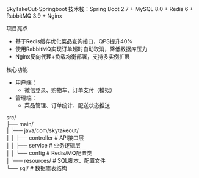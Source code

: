 SkyTakeOut-Springboot
技术栈：Spring Boot 2.7 + MySQL 8.0 + Redis 6 + RabbitMQ 3.9 + Nginx  

  项目亮点  
  - 基于Redis缓存优化菜品查询接口，QPS提升40%  
  - 使用RabbitMQ实现订单超时自动取消，降低数据库压力  
  - Nginx反向代理+负载均衡部署，支持多实例扩展  

  核心功能  
  - 用户端：   
    - 微信登录、购物车、订单支付（模拟）  
  - 管理端：  
    - 菜品管理、订单统计、配送状态推送  

  src/  
  ├── main/  
  │   ├── java/com/skytakeout/  
  │   │   ├── controller   # API接口层  
  │   │   ├── service     # 业务逻辑层  
  │   │   └── config      # Redis/MQ配置类  
  │   └── resources/      # SQL脚本、配置文件  
  └── sql/                # 数据库表结构  
